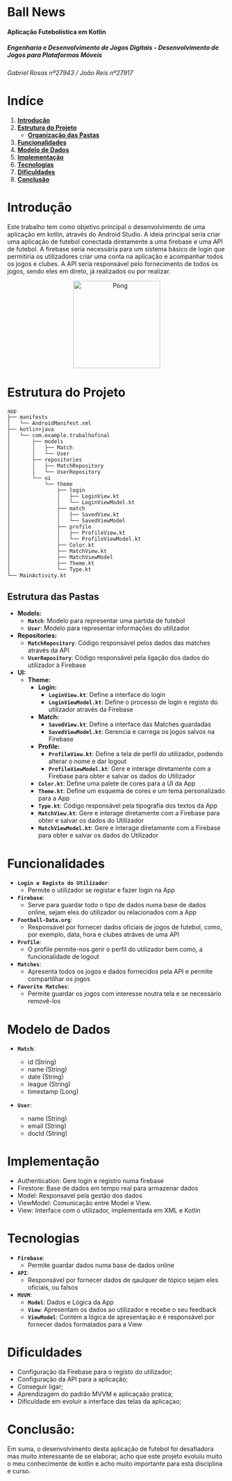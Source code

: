 # Ball News

#### Aplicação Futebolística em Kotlin

##### Engenharia e Desenvolvimento de Jogos Digitais - Desenvolvimento de Jogos para Plataformas Móveis
###### Gabriel Rosas nº27943 / João Reis nº27917 

# __Indíce__
1. [__Introdução__](#Introdução)
2. [__Estrutura do Projeto__](#Estrutura)
   * [__Organização das Pastas__](#Pastas)
3. [__Funcionalidades__](#Funcionalidades)
4. [__Modelo de Dados__](#ModelodeDados)
5. [__Implementação__](#Implementação)
6. [__Tecnologias__](#Tecnologias)
7. [__Dificuldades__](#Dificuldades)
8. [__Conclusão__](#Conclusão)

<a name="Introdução"></a>
# __Introdução__

Este trabalho tem como objetivo principal o desenvolvimento de uma aplicação em kotlin, através do Android Studio. A ideia principal seria criar uma aplicação de futebol conectada diretamente a uma firebase e uma API de futebol. A firebase seria necessária para um sistema básico de login que permitiria os utilizadores criar uma conta na aplicação e acompanhar todos os jogos e clubes. A API seria responsável pelo fornecimento de todos os jogos, sendo eles em direto, já realizados ou por realizar. 


<p align="center">
 <img src="https://cdn.discordapp.com/attachments/1162876754462003200/1326366131048681544/image.png?ex=677f2a38&is=677dd8b8&hm=1e40bc97dde1de4f69c8ef4304158d2902b27dc348752c5b3a5a382778f76cd8&"  alt="Pong" width=200>
</p>

<a name="Estrutura"></a>
# __Estrutura do Projeto__

```plaintext
app
├── manifests
│   └── AndroidManifest.xml
├── kotlin+java
│   └── com.example.trabalhofinal
│       ├── models
│       │   ├── Match
│       │   └── User
│       ├── repositories
│       │   ├── MatchRepository
│       │   └── UserRepository
│       └── ui
│           └── theme
│               ├── login
│               │   ├── LoginView.kt
│               │   └── LoginViewModel.kt
│               ├── match
│               │   ├── SavedView.kt
│               │   └── SavedViewModel
│               ├── profile
│               │   ├── ProfileView.kt
│               │   └── ProfileViewModel.kt
│               ├── Color.kt
│               ├── MatchView.kt
│               ├── MatchViewModel
│               ├── Theme.kt
│               └── Type.kt
└── MainActivity.kt
```

<a name="Pastas"></a>
## __Estrutura das Pastas__

* __Models:__
  - **`Match`**: Modelo para representar uma partida de futebol
  - **`User`**: Modelo para representar informações do utilizador
* __Repositories:__
  - **`MatchRepository`**: Código responsável pelos dados das matches através da API
  - **`UserRepository`**: Código responsável pela ligação dos dados do utilizador à Firebase
* __UI:__
  * __Theme:__
    * __Login:__
      - **`LoginView.kt`**: Define a interface do login
      - **`LoginViewModel.kt`**: Define o processo de login e registo do utilizador através da Firebase
    * __Match:__
      - **`SavedView.kt`**: Define a interface das Matches guardadas
      - **`SavedViewModel.kt`**: Gerencia e carrega os jogos salvos na Firebase
    * __Profile:__
      - **`ProfileView.kt`**: Define a tela de perfil do utilizador, podendo alterar o nome e dar logout
      - **`ProfileViewModel.kt`**: Gere e interage diretamente com a Firebase para obter e salvar os dados do Utilizador
    - **`Color.kt`**: Define uma palete de cores para a UI da App
    - **`Theme.kt`**: Define um esquema de cores e um tema personalizado para a App
    - **`Type.kt`**: Código responsável pela tipografia dos textos da App
    - **`MatchView.kt`**: Gere e interage diretamente com a Firebase para obter e salvar os dados do Utilizador
    - **`MatchViewModel.kt`**: Gere e interage diretamente com a Firebase para obter e salvar os dados do Utilizador

<a name="Funcionalidades"></a>
# __Funcionalidades__
  - **`Login e Registo do Utilizador`**:
    * Permite o utilizador se registar e fazer login na App
  - **`Firebase`**:
    * Serve para guardar todo o tipo de dados numa base de dados online, sejam eles do utilizador ou relacionados com a App
  - **`Football-Data.org`**:
    * Responsável por fornecer dados oficiais de jogos de futebol, como, por exemplo, data, hora e clubes atráves de uma API
  - **`Profile`**:
    * O profile permite-nos gerir o perfil do utilizador bem como, a funcionalidade de logout
  - **`Matches`**:
    * Apresenta todos os jogos e dados fornecidos pela API e permite compartilhar os jogos
  - **`Favorite Matches`**:
    * Permite guardar os jogos com interesse noutra tela e se necessário removê-los


<a name="ModelodeDados"></a>
# __Modelo de Dados__

  - **`Match`**:
    * id (String)
    * name (String)
    * date (String)
    * league (String)
    * timestamp (Long) 

  - **`User`**:
    * name (String)
    * email (String) 
    * docId (String)

<a name="Implementaçãos"></a>
# __Implementação__
 - Authentication: Gere login e registro numa firebase
 - Firestore: Base de dados em tempo real para armazenar dados
 - Model: Responsavel pela gestão dos dados
 - ViewModel: Comunicação entre Model e View.
 - View: Interface com o utilizador, implementada em XML e Kotlin

<a name="Tecnologias"></a>
# __Tecnologias__

  - **`Firebase`**:
    * Permite guardar dados numa base de dados online
  - **`API`**:
    * Responsável por fornecer dados de qaulquer de tópico sejam eles oficiais, ou falsos
  - **`MVVM`**:
    - **`Model`**: Dados e Lógica da App
    - **`View`**: Apresentam os dados ao utilizador e recebe o seu feedback
    - **`ViewModel`**: Contém a lógica de apresentação e é responsável por fornecer dados formatados para a View

<a name="Dificuldades"></a>
# __Dificuldades__

  - Configuração da Firebase para o registo do utilizador;
  - Configuração da API para a aplicação;
  - Conseguir ligar;
  - Aprendizagem do padrão MVVM e aplicaçaão pratica;
  - Dificuldade em evoluir a interface das telas da aplicaçao;

# __Conclusão:__
Em suma, o desenvolvimento desta aplicação de futebol foi desafiadora mas muito interessante de se elaborar, acho que este projeto evoluiu muito o meu conhecimente de kotlin e acho muito importante para esta disciplina e curso.
